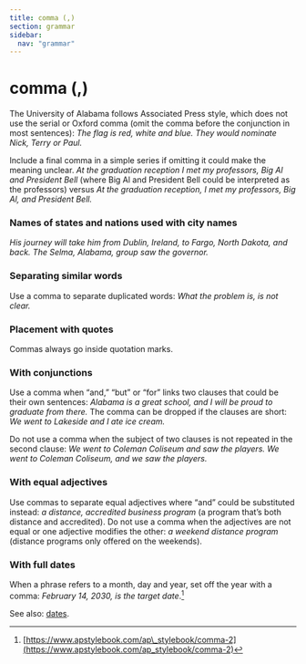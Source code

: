 ```yaml
---
title: comma (,)
section: grammar
sidebar:
  nav: "grammar"
---
```

# comma (,)

The University of Alabama follows Associated Press style, which does not use the serial or Oxford comma (omit the comma before the conjunction in most sentences): _The flag is red, white and blue. They would nominate Nick, Terry or Paul._

Include a final comma in a simple series if omitting it could make the meaning unclear. _At the graduation reception I met my professors, Big Al and President Bell_ (where Big Al and President Bell could be interpreted as the professors) versus _At the graduation reception, I met my professors, Big Al, and President Bell._

### Names of states and nations used with city names
 _His journey will take him from Dublin, Ireland, to Fargo, North Dakota, and back. The Selma, Alabama, group saw the governor._

### Separating similar words
 Use a comma to separate duplicated words: _What the problem is, is not clear._

### Placement with quotes
 Commas always go inside quotation marks.

### With conjunctions
 Use a comma when “and,” “but” or “for” links two clauses that could be their own sentences: _Alabama is a great school, and I will be proud to graduate from there._ The comma can be dropped if the clauses are short: _We went to Lakeside and I ate ice cream._

Do not use a comma when the subject of two clauses is not repeated in the second clause: _We went to Coleman Coliseum and saw the players. We went to Coleman Coliseum, and we saw the players._

### With equal adjectives
 Use commas to separate equal adjectives where “and” could be substituted instead: _a distance, accredited business program_ (a program that’s both distance and accredited). Do not use a comma when the adjectives are not equal or one adjective modifies the other: _a weekend distance program_ (distance programs only offered on the weekends).

### With full dates
 When a phrase refers to a month, day and year, set off the year with a comma: _February 14, 2030, is the target date_.[^10]

See also: [dates](../dates).

[^10]: [https://www.apstylebook.com/ap\_stylebook/comma-2](https://www.apstylebook.com/ap_stylebook/comma-2)
